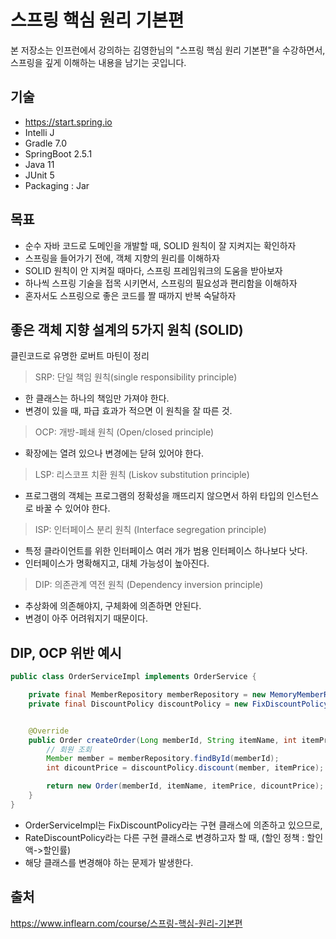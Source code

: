 # 스프링 핵심 원리 기본편


본 저장소는 인프런에서 강의하는 김영한님의 "스프링 핵심 원리 기본편"을 수강하면서,
스프링을 깊게 이해하는 내용을 남기는 곳입니다.

## 기술

- https://start.spring.io
- Intelli J
- Gradle 7.0
- SpringBoot 2.5.1
- Java 11
- JUnit 5
- Packaging : Jar


## 목표

- 순수 자바 코드로 도메인을 개발할 때, SOLID 원칙이 잘 지켜지는 확인하자
- 스프링을 들어가기 전에, 객체 지향의 원리를 이해하자
- SOLID 원칙이 안 지켜질 때마다, 스프링 프레임워크의 도움을 받아보자
- 하나씩 스프링 기술을 접목 시키면서, 스프링의 필요성과 편리함을 이해하자
- 혼자서도 스프링으로 좋은 코드를 짤 때까지 반복 숙달하자




## 좋은 객체 지향 설계의 5가지 원칙 (SOLID)
클린코드로 유명한 로버트 마틴이 정리

> SRP: 단일 책임 원칙(single responsibility principle)
- 한 클래스는 하나의 책임만 가져야 한다.
- 변경이 있을 때, 파급 효과가 적으면 이 원칙을 잘 따른 것.

    
> OCP: 개방-폐쇄 원칙 (Open/closed principle)
- 확장에는 열려 있으나 변경에는 닫혀 있어야 한다.
  
  
> LSP: 리스코프 치환 원칙 (Liskov substitution principle)
- 프로그램의 객체는 프로그램의 정확성을 깨뜨리지 않으면서 하위 타입의 인스턴스로 바꿀 수 있어야 한다.
  
  
> ISP: 인터페이스 분리 원칙 (Interface segregation principle)
- 특정 클라이언트를 위한 인터페이스 여러 개가 범용 인터페이스 하나보다 낫다.
- 인터페이스가 명확해지고, 대체 가능성이 높아진다.


> DIP: 의존관계 역전 원칙 (Dependency inversion principle)
- 추상화에 의존해야지, 구체화에 의존하면 안된다.
- 변경이 아주 어려워지기 때문이다.






## DIP, OCP 위반 예시
```java
public class OrderServiceImpl implements OrderService {

    private final MemberRepository memberRepository = new MemoryMemberRepository();
    private final DiscountPolicy discountPolicy = new FixDiscountPolicy();


    @Override
    public Order createOrder(Long memberId, String itemName, int itemPrice) {
        // 회원 조회
        Member member = memberRepository.findById(memberId);
        int dicountPrice = discountPolicy.discount(member, itemPrice);

        return new Order(memberId, itemName, itemPrice, dicountPrice);
    }
}
```

- OrderServiceImpl는 FixDiscountPolicy라는 구현 클래스에 의존하고 있으므로,
- RateDiscountPolicy라는 다른 구현 클래스로 변경하고자 할 때, (할인 정책 : 할인액->할인률)
- 해당 클래스를 변경해야 하는 문제가 발생한다.

## 출처

https://www.inflearn.com/course/스프링-핵심-원리-기본편




